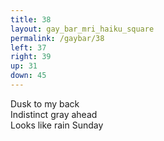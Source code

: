```yaml
---
title: 38
layout: gay_bar_mri_haiku_square
permalink: /gaybar/38
left: 37
right: 39
up: 31
down: 45
---
```

Dusk to my back  
Indistinct gray ahead  
Looks like rain Sunday
